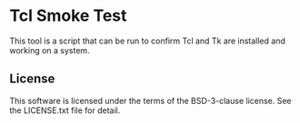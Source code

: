# Tcl Smoke Test

This tool is a script that can be run to confirm Tcl and Tk are installed and
working on a system.

## License

This software is licensed under the terms of the BSD-3-clause license. See the
LICENSE.txt file for detail.
